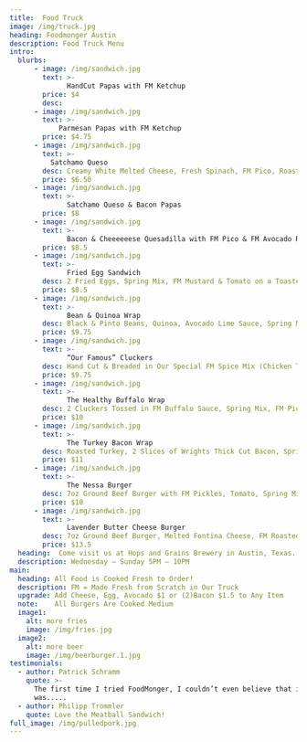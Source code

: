 ```yaml
---
title:  Food Truck
image: /img/truck.jpg
heading: Foodmonger Austin
description: Food Truck Menu
intro:
  blurbs:
      - image: /img/sandwich.jpg
        text: >-
              HandCut Papas with FM Ketchup
        price: $4
        desc:
      - image: /img/sandwich.jpg
        text: >- 
            Parmesan Papas with FM Ketchup 
        price: $4.75
      - image: /img/sandwich.jpg
        text: >- 
          Satchamo Queso
        desc: Creamy White Melted Cheese, Fresh Spinach, FM Pico, Roasted Green Chiles & FM Red Tortilla Chips 
        price: $6.50
      - image: /img/sandwich.jpg
        text: >- 
              Satchamo Queso & Bacon Papas
        price: $8
      - image: /img/sandwich.jpg
        text: >- 
              Bacon & Cheeeeeese Quesadilla with FM Pico & FM Avocado Ranch
        price: $8.5
      - image: /img/sandwich.jpg
        text: >- 
              Fried Egg Sandwich
        desc: 2 Fried Eggs, Spring Mix, FM Mustard & Tomato on a Toasted Brioche Bun 
        price: $8.5
      - image: /img/sandwich.jpg
        text: >- 
              Bean & Quinoa Wrap
        desc: Black & Pinto Beans, Quinoa, Avocado Lime Sauce, Spring Mix, FM Pico 
        price: $9.75
      - image: /img/sandwich.jpg
        text: >- 
              “Our Famous” Cluckers
        desc: Hand Cut & Breaded in Our Special FM Spice Mix (Chicken Tenders) with Avocado Ranch
        price: $9.75
      - image: /img/sandwich.jpg
        text: >- 
              The Healthy Buffalo Wrap 
        desc: 2 Cluckers Tossed in FM Buffalo Sauce, Spring Mix, FM Pico & FM Avocado Ranch 
        price: $10
      - image: /img/sandwich.jpg
        text: >- 
              The Turkey Bacon Wrap
        desc: Roasted Turkey, 2 Slices of Wrights Thick Cut Bacon, Spring Mix, FM Pico & FM Avocado Ranch All Rolled Up in a 13’ Tortilla
        price: $11
      - image: /img/sandwich.jpg
        text: >- 
              The Nessa Burger
        desc: 7oz Ground Beef Burger with FM Pickles, Tomato, Spring Mix & FM Mustard on a Toasted Brioche Bun 
        price: $10 
      - image: /img/sandwich.jpg
        text: >- 
              Lavender Butter Cheese Burger
        desc: 7oz Ground Beef Burger, Melted Fontina Cheese, FM Roasted Garlic Lavender Butter, Wrights Thick Cut Bacon, FM Pickles, & Caramelized Onions
        price: $13.5
  heading:  Come visit us at Hops and Grains Brewery in Austin, Texas.
  description: Wednesday – Sunday 5PM – 10PM
main:
  heading: All Food is Cooked Fresh to Order! 
  description: FM = Made Fresh from Scratch in Our Truck
  upgrade: Add Cheese, Egg, Avocado $1 or (2)Bacon $1.5 to Any Item 
  note:    All Burgers Are Cooked Medium
  image1:
    alt: more fries
    image: /img/fries.jpg
  image2:
    alt: more beer
    image: /img/beerburger.1.jpg
testimonials:
  - author: Patrick Schramm
    quote: >-
      The first time I tried FoodMonger, I couldn’t even believe that it
      was.....
  - author: Philipp Trommler
    quote: Love the Meatball Sandwich!
full_image: /img/pulledpork.jpg
---
```

